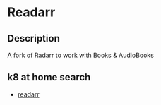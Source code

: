 # Readarr

## Description

A fork of Radarr to work with Books & AudioBooks

## k8 at home search

- [readarr](https://nanne.dev/k8s-at-home-search/#/readarr)
